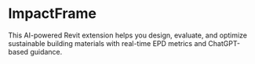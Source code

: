# ImpactFrame
This AI-powered Revit extension helps you design, evaluate, and optimize sustainable building materials with real-time EPD metrics and ChatGPT-based guidance.
